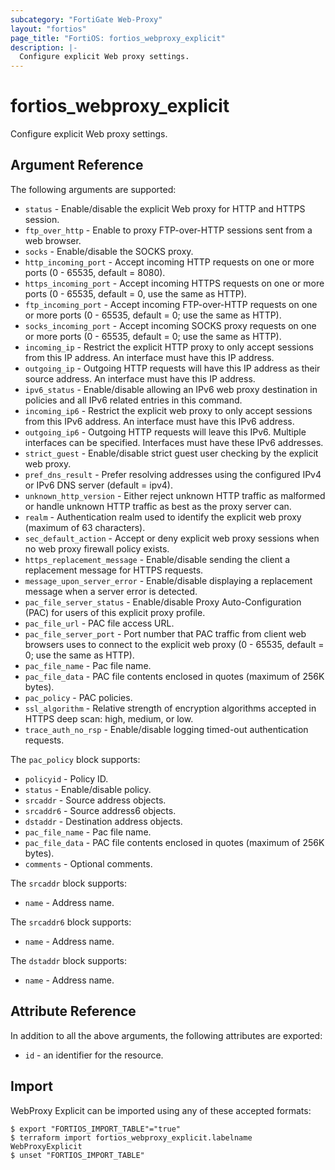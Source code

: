 ```yaml
---
subcategory: "FortiGate Web-Proxy"
layout: "fortios"
page_title: "FortiOS: fortios_webproxy_explicit"
description: |-
  Configure explicit Web proxy settings.
---
```


# fortios_webproxy_explicit
Configure explicit Web proxy settings.

## Argument Reference

The following arguments are supported:

* `status` - Enable/disable the explicit Web proxy for HTTP and HTTPS session.
* `ftp_over_http` - Enable to proxy FTP-over-HTTP sessions sent from a web browser.
* `socks` - Enable/disable the SOCKS proxy.
* `http_incoming_port` - Accept incoming HTTP requests on one or more ports (0 - 65535, default = 8080).
* `https_incoming_port` - Accept incoming HTTPS requests on one or more ports (0 - 65535, default = 0, use the same as HTTP).
* `ftp_incoming_port` - Accept incoming FTP-over-HTTP requests on one or more ports (0 - 65535, default = 0; use the same as HTTP).
* `socks_incoming_port` - Accept incoming SOCKS proxy requests on one or more ports (0 - 65535, default = 0; use the same as HTTP).
* `incoming_ip` - Restrict the explicit HTTP proxy to only accept sessions from this IP address. An interface must have this IP address.
* `outgoing_ip` - Outgoing HTTP requests will have this IP address as their source address. An interface must have this IP address.
* `ipv6_status` - Enable/disable allowing an IPv6 web proxy destination in policies and all IPv6 related entries in this command.
* `incoming_ip6` - Restrict the explicit web proxy to only accept sessions from this IPv6 address. An interface must have this IPv6 address.
* `outgoing_ip6` - Outgoing HTTP requests will leave this IPv6. Multiple interfaces can be specified. Interfaces must have these IPv6 addresses.
* `strict_guest` - Enable/disable strict guest user checking by the explicit web proxy.
* `pref_dns_result` - Prefer resolving addresses using the configured IPv4 or IPv6 DNS server (default = ipv4).
* `unknown_http_version` - Either reject unknown HTTP traffic as malformed or handle unknown HTTP traffic as best as the proxy server can.
* `realm` - Authentication realm used to identify the explicit web proxy (maximum of 63 characters).
* `sec_default_action` - Accept or deny explicit web proxy sessions when no web proxy firewall policy exists.
* `https_replacement_message` - Enable/disable sending the client a replacement message for HTTPS requests.
* `message_upon_server_error` - Enable/disable displaying a replacement message when a server error is detected.
* `pac_file_server_status` - Enable/disable Proxy Auto-Configuration (PAC) for users of this explicit proxy profile.
* `pac_file_url` - PAC file access URL.
* `pac_file_server_port` - Port number that PAC traffic from client web browsers uses to connect to the explicit web proxy (0 - 65535, default = 0; use the same as HTTP).
* `pac_file_name` - Pac file name.
* `pac_file_data` - PAC file contents enclosed in quotes (maximum of 256K bytes).
* `pac_policy` - PAC policies.
* `ssl_algorithm` - Relative strength of encryption algorithms accepted in HTTPS deep scan: high, medium, or low.
* `trace_auth_no_rsp` - Enable/disable logging timed-out authentication requests.

The `pac_policy` block supports:

* `policyid` - Policy ID.
* `status` - Enable/disable policy.
* `srcaddr` - Source address objects.
* `srcaddr6` - Source address6 objects.
* `dstaddr` - Destination address objects.
* `pac_file_name` - Pac file name.
* `pac_file_data` - PAC file contents enclosed in quotes (maximum of 256K bytes).
* `comments` - Optional comments.

The `srcaddr` block supports:

* `name` - Address name.

The `srcaddr6` block supports:

* `name` - Address name.

The `dstaddr` block supports:

* `name` - Address name.


## Attribute Reference

In addition to all the above arguments, the following attributes are exported:
* `id` - an identifier for the resource.

## Import

WebProxy Explicit can be imported using any of these accepted formats:
```
$ export "FORTIOS_IMPORT_TABLE"="true"
$ terraform import fortios_webproxy_explicit.labelname WebProxyExplicit
$ unset "FORTIOS_IMPORT_TABLE"
```
